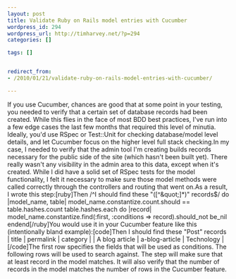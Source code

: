 ```yaml
--- 
layout: post
title: Validate Ruby on Rails model entries with Cucumber
wordpress_id: 294
wordpress_url: http://timharvey.net/?p=294
categories: []

tags: []


redirect_from:
- /2010/01/21/validate-ruby-on-rails-model-entries-with-cucumber/

---
```

If you use Cucumber, chances are good that at some point in your testing, you needed to verify that a certain set of database records had been created. While this flies in the face of most BDD best practices, I've run into a few edge cases the last few months that required this level of minutia. Ideally, you'd use RSpec or Test::Unit for checking database/model level details, and let Cucumber focus on the higher level full stack checking.In my case, I needed to verify that the admin tool I'm creating builds records necessary for the public side of the site (which hasn't been built yet). There really wasn't any visibility in the admin area to this data, except when it's created. While I did have a solid set of RSpec tests for the model functionality, I felt it necessary to make sure those model methods were called correctly through the controllers and routing that went on.As a result, I wrote this step:[ruby]Then /^I should find these &quot;([^\&quot;]*)&quot; records$/ do |model_name, table|  model_name.constantize.count.should == table.hashes.count  table.hashes.each do |record|    model_name.constantize.find(:first, :conditions =&gt; record).should_not be_nil  endend[/ruby]You would use it in your Cucumber feature like this (intentionally bland example):[code]Then I should find these &quot;Post&quot; records  | title          | permalink      | category   |  | A blog article | a-blog-article | Technology |[/code]The first row specifies the fields that will be used as conditions. The following rows will be used to search against. The step will make sure that at least record in the model matches. It will also verify that the number of records in the model matches the number of rows in the Cucumber feature.
